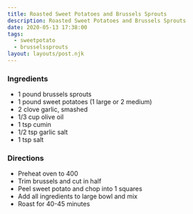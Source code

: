 ```yaml
---
title: Roasted Sweet Potatoes and Brussels Sprouts
description: Roasted Sweet Potatoes and Brussels Sprouts
date: 2020-05-13 17:38:00
tags:
  - sweetpotato
  - brusselssprouts
layout: layouts/post.njk
---
```


### Ingredients

- 1 pound brussels sprouts
- 1 pound sweet potatoes (1 large or 2 medium)
- 2 clove garlic, smashed
- 1/3 cup olive oil
- 1 tsp cumin
- 1/2 tsp garlic salt
- 1 tsp salt

### Directions

- Preheat oven to 400
- Trim brussels and cut in half
- Peel sweet potato and chop into 1 squares
- Add all ingredients to large bowl and mix
- Roast for 40-45 minutes
